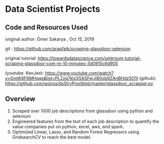 # Data Scientist Projects

## Code and Resources Used
original author: Ömer Sakarya , Oct 15, 2019

git : https://github.com/arapfaik/scraping-glassdoor-selenium

original tutorial: https://towardsdatascience.com/selenium-tutorial-scraping-glassdoor-com-in-10-minutes-3d0915c6d905

(youtube: KenJee): https://www.youtube.com/watch?v=GmW4F6MHqqs&list=PL2zq7klxX5ASFejJj80ob9ZAnBHdz5O1t
(github): https://github.com/wizrox/dsSlryProj/blob/master/glassdoor_scrapper.py

## Overview
1. Scraped over 1000 job descriptions from glassdoor using python and selenium
2. Engineered features from the text of each job description to quantify the value companies put on python, excel, aws, and spark.
3. Optimized Linear, Lasso, and Random Forest Regressors using GridsearchCV to reach the best model.
